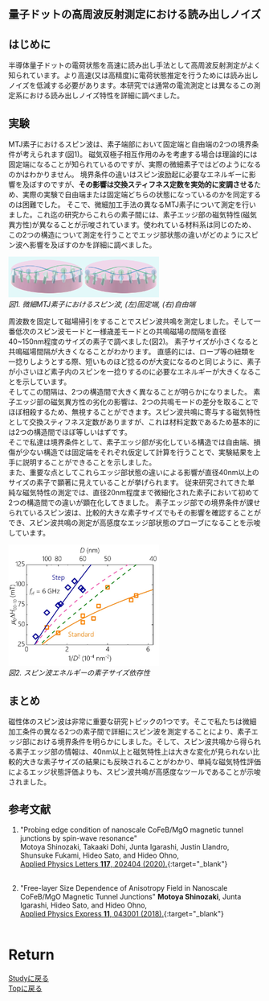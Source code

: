 <script async src="https://cdnjs.cloudflare.com/ajax/libs/mathjax/2.7.0/MathJax.js?config=TeX-AMS_CHTML"></script>
<script type="text/x-mathjax-config">
 MathJax.Hub.Config({
 tex2jax: {
 inlineMath: [["\\(","\\)"] ],
 displayMath: [ ['$$','$$'], ["\\[","\\]"] ]
 }
 });
</script>

## 量子ドットの高周波反射測定における読み出しノイズ
## はじめに
半導体量子ドットの電荷状態を高速に読み出し手法として高周波反射測定がよく知られています。より高速(又は高精度)に電荷状態推定を行うためには読み出しノイズを低減する必要があります。本研究では通常の電流測定とは異なるこの測定系における読み出しノイズ特性を詳細に調べました。<br>

## 実験
MTJ素子におけるスピン波は、素子端部において固定端と自由端の2つの境界条件が考えられます(図1)。
磁気双極子相互作用のみを考慮する場合は理論的には固定端になることが知られているのですが、実際の微細素子ではどのようになるのかはわかりません。
境界条件の違いはスピン波励起に必要なエネルギーに影響を及ぼすのですが、**その影響は交換スティフネス定数を実効的に変調させる**ため、実際の実験で自由端または固定端どちらの状態になっているのかを同定するのは困難でした。
そこで、微細加工手法の異なるMTJ素子について測定を行いました。これ迄の研究からこれらの素子間には、素子エッジ部の磁気特性(磁気異方性)が異なることが示唆されています。使われている材料系は同じのため、この2つの構造について測定を行うことでエッジ部状態の違いがどのようにスピン波へ影響を及ぼすのかを詳細に調べました。<br>
<p>
<img src="./boundary_condition.png" width="300px" title="b_condition"><br>
<em>図1. 微細MTJ素子におけるスピン波, (左)固定端, (右)自由端</em>
</p>

周波数を固定して磁場掃引をすることでスピン波共鳴を測定しました。そして一番低次のスピン波モードと一様歳差モードとの共鳴磁場の間隔を直径40~150nm程度のサイズの素子で調べました(図2)。
素子サイズが小さくなると共鳴磁場間隔が大きくなることがわかります。
直感的には、ロープ等の紐類を一捻りしようとする際、短いものほど捻るのが大変になるのと同じように、素子が小さいほど素子内のスピンを一捻りするのに必要なエネルギーが大きくなることを示しています。<br>
そしてこの間隔は、2つの構造間で大きく異なることが明らかになりました。
素子エッジ部の磁気異方性の劣化の影響は、2つの共鳴モードの差分を取ることでほぼ相殺するため、無視することができます。スピン波共鳴に寄与する磁気特性として交換スティフネス定数がありますが、これは材料定数であるため基本的には2つの構造間でほぼ等しいはずです。<br>
そこで私達は境界条件として、素子エッジ部が劣化している構造では自由端、損傷が少ない構造では固定端をそれぞれ仮定して計算を行うことで、実験結果を上手に説明することができることを示しました。<br>
また、重要な点としてこれらエッジ部状態の違いによる影響が直径40nm以上のサイズの素子で顕著に見えていることが挙げられます。
従来研究されてきた単純な磁気特性の測定では、直径20nm程度まで微細化された素子において初めて2つの構造間での違いが顕在化してきました。
素子エッジ部での境界条件が課せられているスピン波は、比較的大きな素子サイズでもその影響を確認することができ、スピン波共鳴の測定が高感度なエッジ部状態のプローブになることを示唆しています。<br>
<p>
<img src="./D_dep.jpg" width="300px" title="size_dep"><br>
<em>図2. スピン波エネルギーの素子サイズ依存性</em>
</p>

## まとめ
磁性体のスピン波は非常に重要な研究トピックの1つです。そこで私たちは微細加工条件の異なる2つの素子間で詳細にスピン波を測定することにより、素子エッジ部における境界条件を明らかにしました。そして、スピン波共鳴から得られる素子エッジ部の情報は、40nm以上と磁気特性上は大きな変化が見られない比較的大きな素子サイズの結果にも反映されることがわかり、単純な磁気特性評価によるエッジ状態評価よりも、スピン波共鳴が高感度なツールであることが示唆されました。

## 参考文献
1. "Probing edge condition of nanoscale CoFeB/MgO magnetic tunnel junctions by spin-wave resonance"<br>
Motoya Shinozaki, Takaaki Dohi, Junta Igarashi, Justin Llandro, Shunsuke Fukami, Hideo Sato, and Hideo Ohno,<br>
[Applied Physics Letters **117**, 202404 (2020).](https://aip.scitation.org/doi/10.1063/5.0020591){:target="_blank"}<br><br>

2. "Free-layer Size Dependence of Anisotropy Field in Nanoscale CoFeB/MgO Magnetic Tunnel Junctions"
**Motoya Shinozaki**, Junta Igarashi, Hideo Sato, and Hideo Ohno,<br>
[ Applied Physics Express **11**, 043001 (2018).](https://iopscience.iop.org/article/10.7567/APEX.11.043001){:target="_blank"}<br><br>

# Return
[Studyに戻る](../study.md)<br>
[Topに戻る](https://motoyashinozaki.github.io/minidora/)